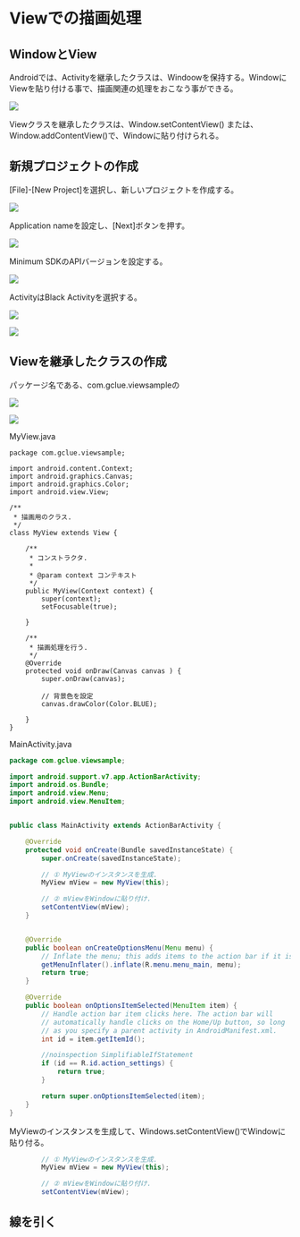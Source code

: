 # Viewでの描画処理

## WindowとView

Androidでは、Activityを継承したクラスは、Windoowを保持する。WindowにViewを貼り付ける事で、描画関連の処理をおこなう事ができる。

![](chapter5/pre0501.png)

Viewクラスを継承したクラスは、Window.setContentView() または、Window.addContentView()で、Windowに貼り付けられる。

## 新規プロジェクトの作成

[File]-[New Project]を選択し、新しいプロジェクトを作成する。

![](chapter5/pre0502.png)

Application nameを設定し、[Next]ボタンを押す。

![](chapter5/pre0503.png)

Minimum SDKのAPIバージョンを設定する。

![](chapter5/pre0504.png)

ActivityはBlack Activityを選択する。

![](chapter5/pre0505.png)

![](chapter5/pre0506.png)

## Viewを継承したクラスの作成

パッケージ名である、com.gclue.viewsampleの

![](chapter5/pre0507.png)

![](chapter5/pre0508.png)

MyView.java
```
package com.gclue.viewsample;

import android.content.Context;
import android.graphics.Canvas;
import android.graphics.Color;
import android.view.View;

/**
 * 描画用のクラス.
 */
class MyView extends View {

    /**
     * コンストラクタ.
     *
     * @param context コンテキスト
     */
    public MyView(Context context) {
        super(context);
        setFocusable(true);

    }

    /**
     * 描画処理を行う.
     */
    @Override
    protected void onDraw(Canvas canvas ) {
        super.onDraw(canvas);

        // 背景色を設定
        canvas.drawColor(Color.BLUE);

    }
}
```

MainActivity.java
```java
package com.gclue.viewsample;

import android.support.v7.app.ActionBarActivity;
import android.os.Bundle;
import android.view.Menu;
import android.view.MenuItem;


public class MainActivity extends ActionBarActivity {

    @Override
    protected void onCreate(Bundle savedInstanceState) {
        super.onCreate(savedInstanceState);

        // ① MyViewのインスタンスを生成.
        MyView mView = new MyView(this);

        // ② mViewをWindowに貼り付け.
        setContentView(mView);
    }


    @Override
    public boolean onCreateOptionsMenu(Menu menu) {
        // Inflate the menu; this adds items to the action bar if it is present.
        getMenuInflater().inflate(R.menu.menu_main, menu);
        return true;
    }

    @Override
    public boolean onOptionsItemSelected(MenuItem item) {
        // Handle action bar item clicks here. The action bar will
        // automatically handle clicks on the Home/Up button, so long
        // as you specify a parent activity in AndroidManifest.xml.
        int id = item.getItemId();

        //noinspection SimplifiableIfStatement
        if (id == R.id.action_settings) {
            return true;
        }

        return super.onOptionsItemSelected(item);
    }
}
```

MyViewのインスタンスを生成して、Windows.setContentView()でWindowに貼り付る。

```java
        // ① MyViewのインスタンスを生成.
        MyView mView = new MyView(this);

        // ② mViewをWindowに貼り付け.
        setContentView(mView);
```

## 線を引く




